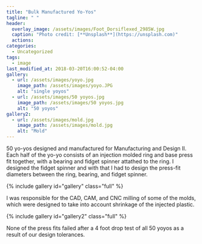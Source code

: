 ```yaml
---
title: "Bulk Manufactured Yo-Yos"
tagline: " "
header:
  overlay_image: /assets/images/Foot_Dorsiflexed_2985W.jpg
  caption: "Photo credit: [**Unsplash**](https://unsplash.com)"
  actions:
categories:
  - Uncategorized
tags:
  - image
last_modified_at: 2018-03-20T16:00:52-04:00
gallery:
  - url: /assets/images/yoyo.jpg
    image_path: /assets/images/yoyo.JPG
    alt: "single yoyos"
  - url: /assets/images/50 yoyos.jpg
    image_path: /assets/images/50 yoyos.jpg
    alt: "50 yoyos"
gallery2:
  - url: /assets/images/mold.jpg
    image_path: /assets/images/mold.jpg
    alt: "Mold" 
---
```


50 yo-yos designed and manufactured for Manufacturing and Design II. Each half of the yo-yo consists of an injection molded ring and base press fit together, with a bearing and fidget spinner attathed to the ring. I designed the fidget spinner and with that I had to design the press-fit diameters between the ring, bearing, and fidget spinner.

{% include gallery id="gallery" class="full" %}

I was responsible for the CAD, CAM, and CNC milling of some of the molds, which were designed to take into account shrinkage of the injected plastic.

{% include gallery id="gallery2" class="full" %}

None of the press fits failed after a 4 foot drop test of all 50 yoyos as a result of our design tolerances.



